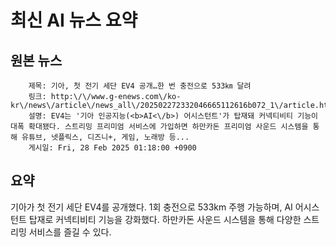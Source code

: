 # 최신 AI 뉴스 요약

## 원본 뉴스
		제목: 기아, 첫 전기 세단 EV4 공개…한 번 충전으로 533㎞ 달려
		링크: http:\/\/www.g-enews.com\/ko-kr\/news\/article\/news_all\/202502272332046665112616b072_1\/article.html
		설명: EV4는 '기아 인공지능(<b>AI<\/b>) 어시스턴트'가 탑재돼 커넥티비티 기능이 대폭 확대됐다. 스트리밍 프리미엄 서비스에 가입하면 하만카돈 프리미엄 사운드 시스템을 통해 유튜브, 넷플릭스, 디즈니+, 게임, 노래방 등... 
		게시일: Fri, 28 Feb 2025 01:18:00 +0900


## 요약
기아가 첫 전기 세단 EV4를 공개했다. 1회 충전으로 533km 주행 가능하며, AI 어시스턴트 탑재로 커넥티비티 기능을 강화했다. 하만카돈 사운드 시스템을 통해 다양한 스트리밍 서비스를 즐길 수 있다.
